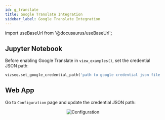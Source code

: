 ```yaml
---
id: g_translate
title: Google Translate Integration
sidebar_label: Google Translate Integration
---
```


import useBaseUrl from '@docusaurus/useBaseUrl';

## Jupyter Notebook

Before enabling Google Translate in `view_examples()`, set the credential JSON path:

```python
vizseq.set_google_credential_path('path to google credential json file')
```

## Web App

Go to `Configuration` page and update the credential JSON path:
<p align="center">
    <img src={useBaseUrl('img/web_app_config.png')} alt="Configuration" />
</p>
